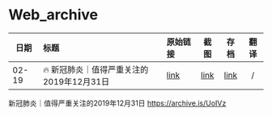 # Web_archive

| 日期 | 标题 | 原始链接 | 截图 | 存档 | 翻译
|---|:----------|:---|:---:|:---:|:---:|
|02-19|🔥 新冠肺炎｜值得严重关注的2019年12月31日|[link](https://zhuanlan.zhihu.com/p/107645667)|[link]()|[link](http://archive.ph/nMGwn)|/|


新冠肺炎｜值得严重关注的2019年12月31日
https://archive.is/UoIVz
